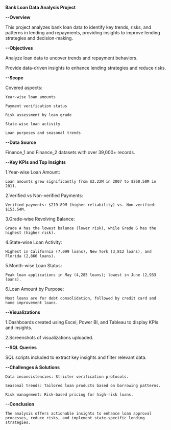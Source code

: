 **Bank Loan Data Analysis Project**

**--Overview**

  This project analyzes bank loan data to identify key trends, risks, and patterns in lending and repayments, providing insights to improve lending strategies and decision-making.

**--Objectives**

Analyze loan data to uncover trends and repayment behaviors.

  Provide data-driven insights to enhance lending strategies and reduce risks.

**--Scope**

  Covered aspects:

    Year-wise loan amounts
    
    Payment verification status
    
    Risk assessment by loan grade
    
    State-wise loan activity
    
    Loan purposes and seasonal trends

**--Data Source**

Finance_1 and Finance_2 datasets with over 39,000+ records.

**--Key KPIs and Top Insights**

  1.Year-wise Loan Amount:
  
    Loan amounts grew significantly from $2.22M in 2007 to $260.50M in 2011.

  2.Verified vs Non-verified Payments:
  
    Verified payments: $219.89M (higher reliability) vs. Non-verified: $153.54M.

  3.Grade-wise Revolving Balance:
  
    Grade A has the lowest balance (lower risk), while Grade G has the highest (higher risk).

  4.State-wise Loan Activity:
  
    Highest in California (7,099 loans), New York (3,812 loans), and Florida (2,866 loans).

  5.Month-wise Loan Status:
  
    Peak loan applications in May (4,285 loans); lowest in June (2,933 loans).

  6.Loan Amount by Purpose:
  
    Most loans are for debt consolidation, followed by credit card and home improvement loans.

**--Visualizations**

  1.Dashboards created using Excel, Power BI, and Tableau to display KPIs and insights.

  2.Screenshots of visualizations uploaded.

**--SQL Queries**

  SQL scripts included to extract key insights and filter relevant data.

**--Challenges & Solutions**

    Data inconsistencies: Stricter verification protocols.
    
    Seasonal trends: Tailored loan products based on borrowing patterns.
    
    Risk management: Risk-based pricing for high-risk loans.

**--Conclusion**

    The analysis offers actionable insights to enhance loan approval processes, reduce risks, and implement state-specific lending strategies.
